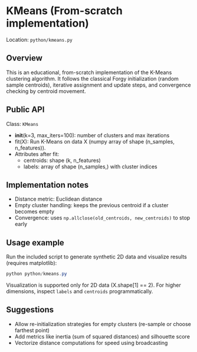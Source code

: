 # KMeans (From-scratch implementation)

Location: `python/kmeans.py`

## Overview

This is an educational, from-scratch implementation of the K-Means clustering algorithm. It follows the classical Forgy initialization (random sample centroids), iterative assignment and update steps, and convergence checking by centroid movement.

## Public API

Class: `KMeans`

- __init__(k=3, max_iters=100): number of clusters and max iterations
- fit(X): Run K-Means on data X (numpy array of shape (n_samples, n_features)).
- Attributes after fit:
  - centroids: shape (k, n_features)
  - labels: array of shape (n_samples,) with cluster indices

## Implementation notes

- Distance metric: Euclidean distance
- Empty cluster handling: keeps the previous centroid if a cluster becomes empty
- Convergence: uses `np.allclose(old_centroids, new_centroids)` to stop early

## Usage example

Run the included script to generate synthetic 2D data and visualize results (requires matplotlib):

```powershell
python python/kmeans.py
```

Visualization is supported only for 2D data (X.shape[1] == 2). For higher dimensions, inspect `labels` and `centroids` programmatically.

## Suggestions

- Allow re-initialization strategies for empty clusters (re-sample or choose farthest point)
- Add metrics like inertia (sum of squared distances) and silhouette score
- Vectorize distance computations for speed using broadcasting
